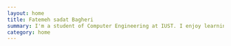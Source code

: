 ```yaml
---
layout: home
title: Fatemeh sadat Bagheri
summary: I'm a student of Computer Engineering at IUST. I enjoy learning new things. I hope you enjoy my website.
category: home
---
```

